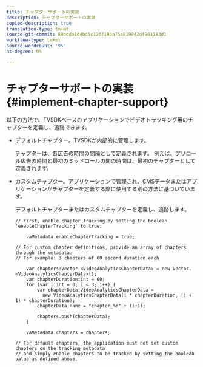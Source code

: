 ```yaml
---
title: チャプターサポートの実装
description: チャプターサポートの実装
copied-description: true
translation-type: tm+mt
source-git-commit: 89bdda1d4bd5c126f19ba75a819942df901183d1
workflow-type: tm+mt
source-wordcount: '95'
ht-degree: 0%

---
```



# チャプターサポートの実装{#implement-chapter-support}

以下の方法で、TVSDKベースのアプリケーションでビデオトラッキング用のチャプターを定義し、追跡できます。

* デフォルトチャプター。TVSDKが内部的に管理します。

   チャプターは、各広告の時間の間隔として定義されます。 例えば、プリロール広告の時間と最初のミッドロールの間の時間は、最初のチャプターとして定義されます。
* カスタムチャプター。アプリケーションで管理され、CMSデータまたはアプリケーションがチャプターを定義する際に使用する別の方法に基づいています。

   デフォルトチャプターまたはカスタムチャプターを定義し、追跡します。

   ```
   // First, enable chapter tracking by setting the boolean 'enableChapterTracking' to true: 
   
       vaMetadata.enableChapterTracking = true; 
   
   // For custom chapter definitions, provide an array of chapters through the metadata:  
   // For example: 3 chapters of 60 second duration each 
   
       var chapters:Vector.<VideoAnalyticsChapterData> = new Vector.<VideoAnalyticsChapterData>(); 
       var chapterDuration:int = 60; 
       for (var i:int = 0; i < 3; i++) { 
           var chapterData:VideoAnalyticsChapterData =  
             new VideoAnalyticsChapterData(i * chapterDuration, (i + 1) * chapterDuration); 
           chapterData.name = "chapter_%d" + (i+1); 
   
           chapters.push(chapterData); 
       } 
   
       vaMetadata.chapters = chapters; 
   
   // For default chapters, the application must not set custom chapters on the tracking metadata  
   // and simply enable chapters to be tracked by setting the boolean value as defined above. 
   ```

